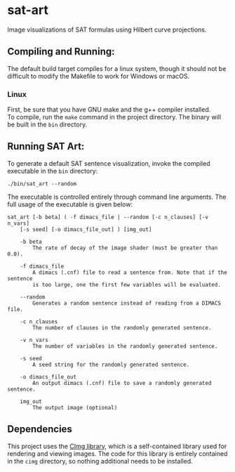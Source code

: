 # sat-art
Image visualizations of SAT formulas using Hilbert curve projections.

## Compiling and Running:

The default build target compiles for a linux system, though it should not be difficult to modify the Makefile to work for Windows or macOS.

### Linux

First, be sure that you have GNU make and the g++ compiler installed.  
To compile, run the `make` command in the project directory. The binary will be built in the `bin` directory.

## Running SAT Art:

To generate a default SAT sentence visualization, invoke the compiled executable in the `bin` directory:
```
./bin/sat_art --random
```

The executable is controlled entirely through command line arguments. The full usage of the executable is given below:
```
sat_art [-b beta] ( -f dimacs_file | --random [-c n_clauses] [-v n_vars] 
	[-s seed] [-o dimacs_file_out] ) [img_out]

    -b beta                                                                     
        The rate of decay of the image shader (must be greater than 0.0).       
                                                                                
    -f dimacs_file                                                              
        A dimacs (.cnf) file to read a sentence from. Note that if the sentence 
        is too large, one the first few variables will be evaluated.            
                                                                                
    --random                                                                    
        Generates a random sentence instead of reading from a DIMACS file.      
                                                                                
    -c n_clauses                                                                
        The number of clauses in the randomly generated sentence.               
                                                                                
    -v n_vars                                                                   
        The number of variables in the randomly generated sentence.             
                                                                                
    -s seed                                                                     
        A seed string for the randomly generated sentence.                      
                                                                                
    -o dimacs_file_out                                                          
        An output dimacs (.cnf) file to save a randomly generated sentence.     
                                                                                
    img_out                                                                     
        The output image (optional)
```

## Dependencies

This project uses the [CImg library](https://cimg.eu/), which is a self-contained library used for rendering and viewing images. The code for this library is entirely contained in the `cimg` directory, so nothing additional needs to be installed.